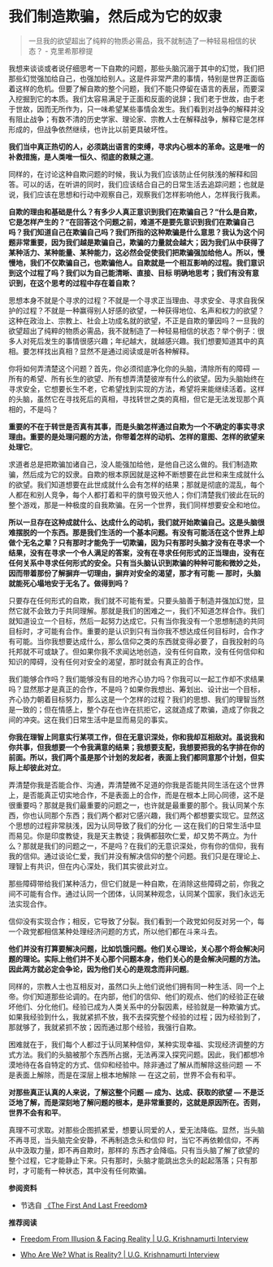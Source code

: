 # 我们制造欺骗，然后成为它的奴隶


> 一旦我的欲望超出了纯粹的物质必需品，我不就制造了一种轻易相信的状态？   - 克里希那穆提

<!-- ![寻找一个诚实的人](/img/Diogenes.png "寻找一个诚实的人") -->

我想来谈谈或者说仔细思考一下自欺的问题，那些头脑沉溺于其中的幻觉，我们把那些幻觉强加给自己，也强加给别人。这是件非常严肃的事情，特别是世界正面临着这样的危机。但要了解自欺的整个问题，我们不能只停留在语言的表层，而要深入挖掘到它的本质。我们太容易满足于正面和反面的说辞；我们老于世故，由于老于世故，因而无所作为，只一味希望某些事情会发生。我们看到对战争的解释并没有阻止战争；有数不清的历史学家、理论家、宗教人士在解释战争，解释它是怎样形成的，但战争依然继续，也许比以前更具破坏性。

**我们当中真正热切的人，必须跳出语言的束缚，寻求内心根本的革命。这是唯一的补救措施，是人类唯一恒久、彻底的救赎之道**。

同样的，在讨论这种自欺问题的时候，我认为我们应该防止任何肤浅的解释和回答。可以的话，在听讲的同时，我们应该结合自己的日常生活去追踪问题；也就是说，我们应该在思想和行动中观察自己，观察我们怎样影响他人，怎样我行我素。

**自欺的理由和基础是什么？有多少人真正意识到我们在欺骗自己？“什么是自欺，它是怎样产生的？”在回答这个问题之前，难道不是要先意识到我们在欺骗自己吗？我们知道自己在欺骗自己吗？我们所指的这种欺骗是什么意思？我认为这个问题非常重要，因为我们越是欺骗自己，欺骗的力量就会越大；因为我们从中获得了某种活力、某种能量、某种能力，这必然会促使我们把欺骗强加给他人。所以，慢慢地，我们不仅欺骗自己，也欺骗他人。自欺就是一个相互影响的过程。我们意识到这个过程了吗？我们以为自己能清晰、直接、目标 明确地思考；我们有没有意识到，在这个思考的过程中存在着自欺？**

思想本身不就是个寻求的过程？不就是一个寻求正当理由、寻求安全、寻求自我保护的过程？不就是一种赢得别人好感的欲望，一种获得地位、名声和权力的欲望？这种在政治上、宗教上、社会上功成名就的欲望，不正是自欺的肇因吗？一旦我的欲望超出了纯粹的物质必需品，我不就制造了一种轻易相信的状态？举个例子：很多人对死后发生的事情很感兴趣；年纪越大，就越感兴趣。我们想要知道其中的真相。要怎样找出真相？显然不是通过阅读或是听各种解释。

你将如何弄清楚这个问题？首先，你必须彻底净化你的头脑，清除所有的障碍 — 所有的希望、所有长生的欲望、所有想弄清楚彼岸有什么的欲望。因为头脑始终在寻求安全，它想要长生不老，它希望找到实现的方法，希望将来能继续活着。这样的头脑，虽然它在寻找死后的真相，寻找转世之类的真相，但它是无法发现那个真相的，不是吗？

**重要的不在于转世是否真有其事，而是头脑怎样通过自欺为一个不确定的事实寻求理由。重要的是处理问题的方法，你带着怎样的动机、怎样的意图、怎样的欲望来处理它**。

求道者总是把欺骗加诸自己，没人能强加给他，是他自己这么做的。我们制造欺骗，然后成为它的奴隶。自欺的根本原因就是这种不断想要在此世和来生成就什么的欲望。我们知道想要在此世成就什么会有怎样的结果；那就是彻底的混乱，每个人都在和别人竞争，每个人都打着和平的旗号毁灭他人；你们清楚我们彼此在玩的整个游戏，那是一种极度的自我欺骗。在另一个世界，我们同样想要安全和地位。

**所以一旦存在这种成就什么、达成什么的动机，我们就开始欺骗自己。这是头脑很难摆脱的一个东西。那是我们生活的一个基本问题。有没有可能活在这个世界上却做个无名之辈？只有那时才能免于一切欺骗，因为只有那时头脑才没有在寻求一个结果，没有在寻求一个令人满足的答案，没有在寻求任何形式的正当理由，没有在任何关系中寻求任何形式的安全。只有当头脑认识到欺骗的种种可能和微妙之处，因而带着那份了解摒弃一切理由，摒弃对安全的渴望，那才有可能 — 那时，头脑就能死心塌地安于无名了。做得到吗？**

只要存在任何形式的自欺，我们就不可能有爱。只要头脑善于制造并强加幻觉，显然它就不会致力于共同理解。那就是我们的困难之一，我们不知道怎样合作。我们就知道设立一个目标，然后一起努力达成它。只有当你我没有一个思想制造的共同目标时，才可能有合作。重要的是认识到只有当你我不想达成任何目标时，合作才有可能。当你我想要达成什么，那么信仰之类的东西就变得必要了，自我投射的乌托邦就不可或缺了。但如果你我不求闻达地创造，没有任何自欺，没有任何信仰和知识的障碍，没有任何对安全的渴望，那时就会有真正的合作。

我们能够合作吗？我们能够没有目的地齐心协力吗？你我可以一起工作却不求结果吗？显然那才是真正的合作，不是吗？如果你我想出、筹划出、设计出一个目标，齐心协力朝着目标努力，那么这是一个怎样的过程？我们的思想、我们的理智当然是一致的；但在情感上，整个存在也许在抗拒它，这就造成了欺骗，造成了你我之间的冲突。这在我们日常生活中是显而易见的事实。

**你我在理智上同意实行某项工作，但在无意识深处，你和我却互相敌对。虽说我和你共事，但我想要一个令我满意的结果；我想要支配，我想要把我的名字排在你的前面。所以，我们两个虽是那个计划的发起者，表面上我们都同意那个计划，但实际上却彼此对立**。

弄清楚你我是否能合作、沟通，弄清楚微不足道的你我是否能共同生活在这个世界上，是否能真正切实地合作，不是表面上的合作，而是在根本上同心同德，这不是很重要吗？那就是我们最重要的问题之一，也许就是最重要的那个。我认同某个东西，你也认同那个东西；我们两个都对它感兴趣，我们两个都想要实现它。显然这个思想的过程非常肤浅，因为认同导致了我们的分化 — 这在我们的日常生活中显而易见。你是印度教徒，我是天主教徒；我俩都鼓吹仁爱，却又势不两立。为什么？那就是我们的问题之一，不是吗？在我们的无意识深处，你有你的信仰，我有我的信仰。通过谈论仁爱，我们并没有解决信仰的整个问题。我们只是在理论上、理智上有共识，但在内心深处，我们其实彼此对立。

那些障碍带给我们某种活力，但它们就是一种自欺，在消除这些障碍之前，你我之间不可能有合作。通过认同一个团体，认同某种观念，认同某个国家，我们永远无法实现合作。

信仰没有实现合作；相反，它导致了分裂。我们看到一个政党如何反对另一个，每一个政党都相信某种处理经济问题的方式，所以他们都在斗来斗去。

**他们并没有打算要解决问题，比如饥饿问题。他们关心理论，关心那个将会解决问题的理论。实际上他们并不关心那个问题本身，他们关心的是会解决问题的方法。因此两方就必定会争论，因为他们关心的是观念而非问题**。

同样的，宗教人士也互相反对，虽然口头上他们说他们拥有同一种生活、同一个上帝。你们知道那些论调的。在内部，他们的信仰、他们的观点、他们的经验正在破坏他们、分化他们。经验已成为人类关系中的分裂因素，经验就是一种欺骗方式。如果我经验到什么，我就紧抓不放，我不去探究整个经验的过程；因为经验到了，那就够了，我就紧抓不放；因而通过那个经验，我强行自欺。

困难就在于，我们每个人都过于认同某种信仰，某种实现幸福、实现经济调整的方式方法。我们的头脑被那个东西所占据，无法再深入探究问题。因此，我们都想冷漠地待在各自特定的方式、信仰和经验中。除非通过了解从而解除这些问题 — 不是表面上解除，而是在深层上根本地解除 — 在这之前，世界不会有和平。

**对那些真正认真的人来说，了解这整个问题 — 成为、达成、获取的欲望 — 不是泛泛地了解，而是深刻地了解问题的根本，是非常重要的，这就是原因所在。否则，世界不会有和平**。

真理不可求取。对那些企图抓紧爱，想要认同爱的人，爱无法降临。显然，当头脑不再寻觅，当头脑完全安静，不再制造念头和信仰 时，当它不再依赖信仰，不再从中汲取力量，即不再自欺时，那样的 东西才会降临。只有当头脑了解了欲望的整个过程，它才能静止下来。只有那时，头脑才能跳出念头的起起落落；只有那时，才可能有一种状态，其中没有任何欺骗。

**参阅资料**

- 节选自 [《The First And Last Freedom》](https://selfdefinition.org/krishnamurti/Jiddu_Krishnamurt_The_First_And_Last_Freedom.pdf)

**推荐阅读**

- [Freedom From Illusion & Facing Reality | U.G. Krishnamurti Interview](https://www.youtube.com/watch?v=9_sHrqk7Ezw&list=PLJGnfFmap7N9BTHNv4mIaqgyv-Co1K0Sy&index=2)

- [Who Are We? What is Reality? | U.G. Krishnamurti Interview](https://www.youtube.com/watch?v=6Bf5TX05pc8&list=PLJGnfFmap7N9BTHNv4mIaqgyv-Co1K0Sy&index=6&t=676s)



